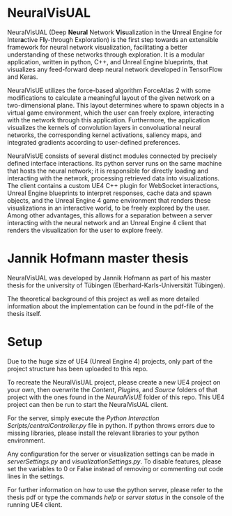 # NeuralVisUAL

NeuralVisUAL (Deep **Neural** Network **Vis**ualization in the **U**nreal Engine for Inter**a**ctive F**l**y-through Exploration) is the first step towards an extensible framework for neural network visualization, facilitating a better understanding of these networks through exploration.
It is a modular application, written in python, C++, and Unreal Engine blueprints, that visualizes any feed-forward deep neural network developed in TensorFlow and Keras.

NeuralVisUE utilizes the force-based algorithm ForceAtlas 2 with some modifications to calculate a meaningful layout of the given network on a two-dimensional plane.
This layout determines where to spawn objects in a virtual game environment, which the user can freely explore, interacting with the network through this application.
Furthermore, the application visualizes the kernels of convolution layers in convoluational neural networks, the corresponding kernel activations, saliency maps, and integrated gradients according to user-defined preferences.

NeuralVisUE consists of several distinct modules connected by precisely defined interface interactions.
Its python server runs on the same machine that hosts the neural network; it is responsible for directly loading and interacting with the network, processing retrieved data into visualizations.
The client contains a custom UE4 C++ plugin for WebSocket interactions, Unreal Engine blueprints to interpret responses, cache data and spawn objects, and the Unreal Engine 4 game environment that renders these visualizations in an interactive world, to be freely explored by the user.
Among other advantages, this allows for a separation between a server interacting with the neural network and an Unreal Engine 4 client that renders the visualization for the user to explore freely.

# Jannik Hofmann master thesis

NeuralVisUAL was developed by Jannik Hofmann as part of his master thesis for the university of Tübingen (Eberhard-Karls-Universität Tübingen).

The theoretical background of this project as well as more detailed information about the implementation can be found in the pdf-file of the thesis itself.

# Setup

Due to the huge size of UE4 (Unreal Engine 4) projects, only part of the project structure has been uploaded to this repo.

To recreate the NeuralVisUAL project, please create a new UE4 project on your own, then overwrite the *Content*, *Plugins*, and *Source* folders of that project with the ones found in the *NeuralVisUE* folder of this repo.
This UE4 project can then be run to start the NeuralVisUAL client.

For the server, simply execute the *Python Interaction Scripts/centralController.py* file in python.
If python throws errors due to missing libraries, please install the relevant libraries to your python environment.

Any configuration for the server or visualization settings can be made in *serverSettings.py* and *visualizationSettings.py*. To disable features, please set the variables to 0 or False instead of removing or commenting out code lines in the settings.

For further information on how to use the python server, please refer to the thesis pdf or type the commands *help* or *server status* in the console of the running UE4 client.
